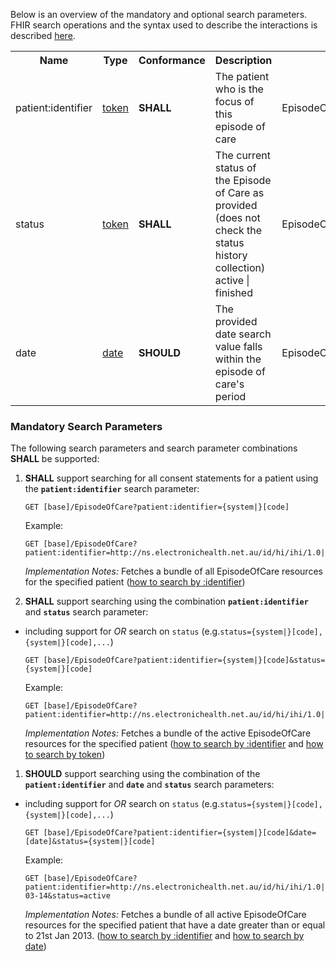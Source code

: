 Below is an overview of the mandatory and optional search parameters. FHIR search operations and the syntax used to describe the interactions is described <a href="http://hl7.org/fhir/R4/search.html">here</a>.

<table class="list" width="100%">
<tbody>
  <tr>
    <th>Name</th>
    <th>Type</th>
    <th>Conformance</th>
    <th>Description</th>
    <th>Path</th>
  </tr>
  <tr>
        <td>patient:identifier</td>
        <td><a href="https://build.fhir.org/search.html#token">token</a></td>
        <td><b>SHALL</b></td>
        <td>The patient who is the focus of this episode of care</td>
        <td>EpisodeOfCare.patient.identifier</td>
  </tr>
  <tr>
        <td>status</td>
        <td><a href="https://build.fhir.org/search.html#token">token</a></td>        
        <td><b>SHALL</b></td>
        <td>The current status of the Episode of Care as provided (does not check the status history collection) active | finished</td>
        <td>EpisodeOfCare.status</td>
  </tr>
  <tr>
        <td>date</td>
        <td><a href="https://build.fhir.org/search.html#date">date</a></td>        
        <td><b>SHOULD</b></td>
        <td>The provided date search value falls within the episode of care's period</td>
        <td>EpisodeOfCare.period</td>
  </tr>
 </tbody>
</table>


### Mandatory Search Parameters

The following search parameters and search parameter combinations **SHALL** be supported:

1. **SHALL** support searching for all consent statements for a patient using the **`patient:identifier`** search parameter:

    `GET [base]/EpisodeOfCare?patient:identifier={system|}[code]`

    Example:
    ~~~
    GET [base]/EpisodeOfCare?patient:identifier=http://ns.electronichealth.net.au/id/hi/ihi/1.0|8003608000228437
    ~~~
    *Implementation Notes:* Fetches a bundle of all EpisodeOfCare resources for the specified patient ([how to search by :identifier](http://hl7.org/fhir/R4/search.html#reference))



1. **SHALL** support searching using the combination **`patient:identifier`** and **`status`** search parameter:
- including support for *OR* search on `status` (e.g.`status={system|}[code],{system|}[code],...`)

    `GET [base]/EpisodeOfCare?patient:identifier={system|}[code]&status={system|}[code]`

    Example:
    ~~~
    GET [base]/EpisodeOfCare?patient:identifier=http://ns.electronichealth.net.au/id/hi/ihi/1.0|8003608000228437&status=active
    ~~~
    *Implementation Notes:* Fetches a bundle of the active EpisodeOfCare resources for the specified patient ([how to search by :identifier](http://hl7.org/fhir/R4/search.html#reference) and [how to search by token](http://hl7.org/fhir/search.html#token))


1. **SHOULD** support searching using the combination of the **`patient:identifier`** and **`date`** and **`status`** search parameters:
- including support for *OR* search on `status` (e.g.`status={system|}[code],{system|}[code],...`)

    `GET [base]/EpisodeOfCare?patient:identifier={system|}[code]&date=[date]&status={system|}[code]`

    Example:
    ~~~
    GET [base]/EpisodeOfCare?patient:identifier=http://ns.electronichealth.net.au/id/hi/ihi/1.0|8003608000228437&date=ge2013-03-14&status=active
    ~~~
    *Implementation Notes:* Fetches a bundle of all active EpisodeOfCare resources for the specified patient that have a date greater than or equal to 21st Jan 2013. ([how to search by :identifier](http://hl7.org/fhir/R4/search.html#reference) and [how to search by date](http://hl7.org/fhir/R4/search.html#date))
    